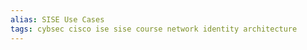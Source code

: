 ```yaml
---
alias: SISE Use Cases 
tags: cybsec cisco ise sise course network identity architecture
---
```


#  